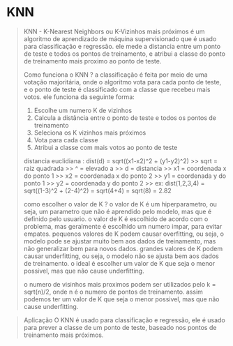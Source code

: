 # KNN 

> KNN - K-Nearest Neighbors ou K-Vizinhos mais próximos é um algoritmo de aprendizado de máquina supervisionado que é usado para classificação e regressão.
> ele mede a distancia entre um ponto de teste e todos os pontos de treinamento, e atribui a classe do ponto de treinamento mais proximo ao ponto de teste.
>
> Como funciona o KNN ? 
> a classificação é feita por meio de uma votação majoritária, onde o algoritmo vota para cada ponto de teste, e o ponto de teste é classificado com a classe que recebeu mais votos.
> ele funciona da seguinte forma:
> 1. Escolhe um numero K de vizinhos
> 2. Calcula a distância entre o ponto de teste e todos os pontos de treinamento
> 3. Seleciona os K vizinhos mais próximos
> 4. Vota para cada classe
> 5. Atribui a classe com mais votos ao ponto de teste
> 
> distancia euclidiana : dist(d) = sqrt((x1-x2)^2 + (y1-y2)^2) 
    >> sqrt = raiz quadrada
    >> ^ = elevado a
    >> d = distancia
    >> x1 = coordenada x do ponto 1
    >> x2 = coordenada x do ponto 2
    >> y1 = coordenada y do ponto 1
    >> y2 = coordenada y do ponto 2
    >> ex: dist(1,2,3,4) = sqrt((1-3)^2 + (2-4)^2) = sqrt(4+4) = sqrt(8) = 2.82
>
> como escolher o valor de K ?
> o valor de K é um hiperparametro, ou seja, um parametro que não é aprendido pelo modelo, mas que é definido pelo usuario.
> o valor de K é escolhido de acordo com o problema, mas geralmente é escolhido um numero impar, para evitar empates.
> pequenos  valores de K podem causar overfitting, ou seja, o modelo pode se ajustar muito bem aos dados de treinamento, mas não generalizar bem para novos dados.
> grandes valores de K podem causar underfitting, ou seja, o modelo não se ajusta bem aos dados de treinamento.
> o ideal é escolher um valor de K que seja o menor possivel, mas que não cause underfitting.
>
> o numero de visinhos mais proximos podem ser utilizados pelo k = sqrt(n)/2, onde n é o numero de pontos de treinamento. assim podemos ter um valor de K que seja o menor possivel, mas que não cause underfitting.

> Aplicação
> O KNN é usado para classificação e regressão, ele é usado para prever a classe de um ponto de teste, baseado nos pontos de treinamento mais próximos.


